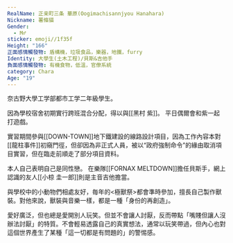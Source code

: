 ```yaml
---
RealName: 正亲町三条 華原(Oogimachisannjyou Hanahara)
Nickname: 薯條貓
Gender:
  - M♂
sticker: emoji//1f35f
Height: "166"
正面感情觸發物: 盾構機，垃圾食品，樂器，地鐵，furry
Identity: 大學生(土木工程)/貝斯&吉他手
負面感情觸發物: 有機食物，低溫，官僚系統
category: Chara
Age: "19"
---
```

奈古野大學工学部都市工学二年級學生。

因為學校宿舍初期實行跨班混合分配，得以與[[黑村 紫]]。 平日偶爾會和紫一起打遊戲。

實習期間參與[[DOWN-TOWN]]地下鐵建設的線路設計項目，因為工作內容本對[[龍柱事件]]初窺門徑，但卻因為非正式人員，被以“政府強制命令”的緣由取消項目實習，但在臨走前順走了部分項目資料。 

本人自己表明自己是同性戀。 在樂隊[[FORNAX MELTDOWN]]擔任貝斯手，網上認識的友人[[小椋 圭一郎]]則是主音吉他擔當。 

與學校中的小動物們相處友好，毎年的<極獸祭>都會準時參加，擅長自己製作獸裝。對他來說，獸裝與音樂一樣，都是一種「身份的再創造」。

愛好廣泛，但也總是愛開別人玩笑。但並不會讓人討厭，反而帶點「嘴賤但讓人沒辦法討厭」的特質。不會輕易透露自己的真實想法，通常以玩笑帶過，但內心也對這個世界產生了某種「這一切都是有問題的」的警惕感。